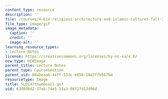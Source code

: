 ```yaml
---
content_type: resource
description: ''
file: /courses/4-614-religious-architecture-and-islamic-cultures-fall-2002/63d8d8d237ab74e513a308f27d12d96d_SLD147thumbnail.gif
file_type: image/gif
image_metadata:
  caption: ''
  credit: ''
  image-alt: ''
learning_resource_types:
- Lecture Notes
license: https://creativecommons.org/licenses/by-nc-sa/4.0/
ocw_type: OCWImage
parent_title: Lecture Notes
parent_type: CourseSection
parent_uid: 68abeaab-4eff-532c-e858-18d3ffb567bd
resourcetype: Image
title: SLD147thumbnail.gif
uid: 63d8d8d2-37ab-74e5-13a3-08f27d12d96d
---
```

